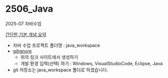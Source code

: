 # 2506_Java
2025-07 자바수업

[간단한 기본 개념 요약](https://github.com/kimsewhee/classTest/tree/main/docs)

* 자바 수업 프로젝트 폴더명 : java_workspace
* [gitignore](https://www.toptal.com/developers/gitignore/)
  - 위의 링크 사이트에서 생성하기
  - 개발 환경 입력(선택) 하기 : Windows, VisualStudioCode, Eclipse, Java
* git 저장소는 java_workspace 폴더로 하겠습니다.
